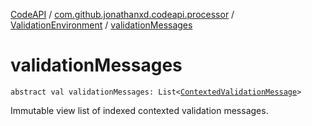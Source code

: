 [CodeAPI](../../index.md) / [com.github.jonathanxd.codeapi.processor](../index.md) / [ValidationEnvironment](index.md) / [validationMessages](.)

# validationMessages

`abstract val validationMessages: List<`[`ContextedValidationMessage`](../-contexted-validation-message/index.md)`>`

Immutable view list of indexed contexted validation messages.

